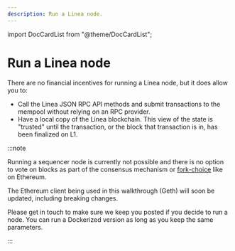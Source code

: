 ```yaml
---
description: Run a Linea node.
---
```


import DocCardList from "@theme/DocCardList";

# Run a Linea node

There are no financial incentives for running a Linea node, but it does allow you to:

- Call the Linea JSON RPC API methods and submit transactions to the mempool without relying on an RPC provider.
- Have a local copy of the Linea blockchain. This view of the state is "trusted" until the transaction, or the
    block that transaction is in, has been finalized on L1.

:::note

Running a sequencer node is currently not possible and there is no option to vote on blocks as part of the consensus
mechanism or [fork-choice](https://eth2book.info/capella/part3/forkchoice/#whats-a-fork-choice) like on Ethereum.

The Ethereum client being used in this walkthrough (Geth) will soon be updated, including breaking changes.

Please get in touch to make sure we keep you posted if you decide to run a node. You can run a Dockerized version as long
as you keep the same parameters.

:::

<DocCardList />
